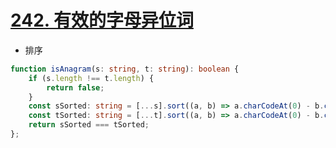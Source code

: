 
# [242. 有效的字母异位词](https://leetcode-cn.com/problems/valid-anagram/)

- 排序

```ts
function isAnagram(s: string, t: string): boolean {
    if (s.length !== t.length) {
        return false;
    }
    const sSorted: string = [...s].sort((a, b) => a.charCodeAt(0) - b.charCodeAt(0)).join('');
    const tSorted: string = [...t].sort((a, b) => a.charCodeAt(0) - b.charCodeAt(0)).join('');
    return sSorted === tSorted;
};
```
